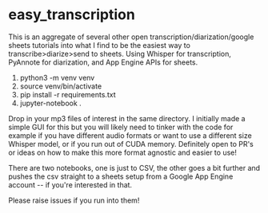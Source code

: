 # easy_transcription

This is an aggregate of several other open transcription/diarization/google sheets tutorials into what I find to be the easiest way to transcribe>diarize>send to sheets. Using Whisper for transcription, PyAnnote for diarization, and App Engine APIs for sheets. 

1. python3 -m venv venv 
1. source venv/bin/activate 
1. pip install -r requirements.txt
1. jupyter-notebook .

Drop in your mp3 files of interest in the same directory.
I initially made a simple GUI for this but you will likely need to tinker with the code for example if you have different audio formats or want to use a different size Whisper model, or if you run out of CUDA memory. Definitely open to PR's or ideas on how to make this more format agnostic and easier to use!

There are two notebooks, one is just to CSV, the other goes a bit further and pushes the csv straight to a sheets setup from a Google App Engine account -- if you're interested in that.  

Please raise issues if you run into them!
